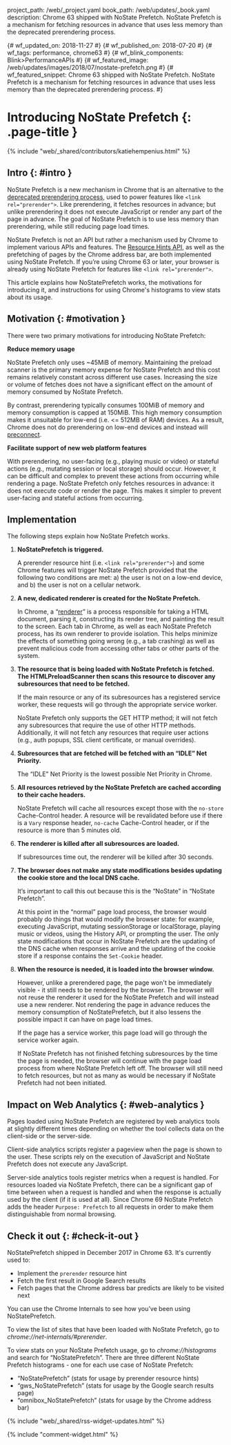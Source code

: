 project_path: /web/_project.yaml
book_path: /web/updates/_book.yaml
description: Chrome 63 shipped with NoState Prefetch. NoState Prefetch is a mechanism for fetching resources in advance that uses less memory than the deprecated prerendering process.

{# wf_updated_on: 2018-11-27 #}
{# wf_published_on: 2018-07-20 #}
{# wf_tags: performance, chrome63 #}
{# wf_blink_components: Blink>PerformanceAPIs #}
{# wf_featured_image: /web/updates/images/2018/07/nostate-prefetch.png #}
{# wf_featured_snippet: Chrome 63 shipped with NoState Prefetch. NoState Prefetch is a mechanism for fetching resources in advance that uses less memory than the deprecated prerendering process. #}

# Introducing NoState Prefetch {: .page-title }

{% include "web/_shared/contributors/katiehempenius.html" %}

## Intro {: #intro }

NoState Prefetch is a new mechanism in Chrome that is an alternative to the [deprecated 
prerendering process](https://groups.google.com/a/chromium.org/forum/m/#!msg/Blink-dev/0nSxuuv9bBw/l0pN2tUjCQAJ), used to power features like `<link rel="prerender">`. Like prerendering, it fetches resources in advance; but unlike prerendering 
it does not execute JavaScript or render any part of the page in advance. The goal of NoState 
Prefetch is to use less memory than prerendering, while still reducing page load times.

NoState Prefetch is not an API but rather a mechanism used by Chrome to implement various APIs 
and features. The [Resource Hints API](https://www.w3.org/TR/resource-hints/), as well as the 
prefetching of pages by the Chrome address bar, are both 
implemented using NoState Prefetch. If you’re using Chrome 63 or later, your browser is already 
using NoState Prefetch for features like `<link rel="prerender">`.

This article explains how NoStatePrefetch works, the motivations for introducing it, and 
instructions for using Chrome's histograms to view stats about its usage.

## Motivation {: #motivation }

There were two primary motivations for introducing NoState Prefetch:

**Reduce memory usage**

NoState Prefetch only uses ~45MiB of memory. Maintaining the preload scanner is the primary 
memory expense for NoState Prefetch and this cost remains relatively constant across different 
use cases. Increasing the size or volume of fetches does not have a significant effect on the 
amount of memory consumed by NoState Prefetch.

By contrast, prerendering typically consumes 100MiB of memory and memory consumption is capped at 
150MiB. This high memory consumption makes it unsuitable for low-end (i.e. <= 512MB of RAM) 
devices. As a result, Chrome does not do prerendering on low-end devices and instead will 
[preconnect](https://www.w3.org/TR/resource-hints/#dfn-preconnect).

**Facilitate support of new web platform features**

With prerendering, no user-facing (e.g., playing music or video) or stateful actions (e.g., 
mutating session or local storage) should occur. However, it can be difficult and complex to 
prevent these actions from occurring while rendering a page. NoState Prefetch only fetches 
resources in advance: it does not execute code or render the page. This makes it simpler to 
prevent user-facing and stateful actions from occurring.

## Implementation

The following steps explain how NoState Prefetch works.

 1. **NoStatePrefetch is triggered.**

      A prerender resource hint (i.e. `<link rel="prerender">`) and some Chrome features will 
      trigger NoState Prefetch provided that the following two conditions are met: a) the user is 
      not on a low-end device, and b) the user is not on a cellular network.

 2. **A new, dedicated renderer is created for the NoState Prefetch.**

      In Chrome, a 
      “[renderer](https://www.chromium.org/developers/design-documents/multi-process-architecture)” 
      is a process responsible for taking a HTML document, parsing it, 
      constructing its render tree, and painting the result to the screen. Each tab in Chrome, as 
      well as each NoState Prefetch process, has its own renderer to provide isolation. This 
      helps minimize the effects of something going wrong (e.g., a tab crashing) as well as 
      prevent malicious code from accessing other tabs or other parts of the system.
 
3. **The resource that is being loaded with NoState Prefetch is fetched. The HTMLPreloadScanner 
then scans this resource to discover any subresources that need to be fetched.**
   
      If the main resource or any of its subresources has a registered service worker, these requests will go through the appropriate service worker.
   
      NoState Prefetch only supports the GET HTTP method; it will not fetch any subresources that 
      require the use of other HTTP methods. Additionally, it will not fetch any resources that 
      require user actions (e.g., auth popups, SSL client certificate, or manual overrides).
   
4. **Subresources that are fetched will be fetched with an “IDLE” Net Priority.**
   
      The “IDLE” Net Priority is the lowest possible Net Priority in Chrome.
   
5. **All resources retrieved by the NoState Prefetch are cached according to their cache headers.**

      NoState Prefetch will cache all resources except those with the `no-store` Cache-Control 
      header. A resource will be revalidated before use if there is a `Vary` response header, 
      `no-cache` Cache-Control header, or if the resource is more than 5 minutes old.
   
6. **The renderer is killed after all subresources are loaded.**
   
      If subresources time out, the renderer will be killed after 30 seconds.
   
7. **The browser does not make any state modifications besides updating the cookie store and the 
local DNS cache.**
   
      It’s important to call this out because this is the “NoState” in “NoState Prefetch”.
   
      At this point in the “normal” page load process, the browser would probably do things that 
      would modify the browser state: for example, executing JavaScript, mutating sessionStorage 
      or localStorage, playing music or videos, using the History API, or prompting the user. The 
      only state modifications that occur in NoState Prefetch are the updating of the DNS cache 
      when responses arrive and the updating of the cookie store if a response contains the 
      `Set-Cookie` header.
   
8. **When the resource is needed, it is loaded into the browser window.**
   
      However, unlike a prerendered page, the page won't be immediately visible - it still needs 
      to be rendered by the browser. The browser will not reuse the renderer it used for the 
      NoState Prefetch and will instead use a new renderer. Not rendering the page in advance 
      reduces the memory consumption of NoStatePrefetch, but it also lessens the possible impact 
      it can have on page load times.
   
      If the page has a service worker, this page load will go through the service worker again.
   
      If NoState Prefetch has not finished fetching subresources by the time the page is needed, 
      the browser will continue with the page load process from where NoState Prefetch left off. 
      The browser will still need to fetch resources, but not as many as would be necessary if 
      NoState Prefetch had not been initiated.
   
## Impact on Web Analytics {: #web-analytics }

Pages loaded using NoState Prefetch are registered by web analytics tools at slightly different 
times depending on whether the tool collects data on the client-side or the server-side.

Client-side analytics scripts register a pageview when the page is shown to the user. These 
scripts rely on the execution of JavaScript and NoState Prefetch does not execute any JavaScript.

Server-side analytics tools register metrics when a request is handled. For resources loaded via
NoState Prefetch, there can be a significant gap of time between when a request is handled and when
the response is actually used by the client (if it is used at all). Since Chrome 69 NoState Prefetch
adds the header `Purpose: Prefetch` to all requests in order to make them distinguishable from
normal browsing.

## Check it out {: #check-it-out }

NoStatePrefetch shipped in December 2017 in Chrome 63. It's currently used to:

* Implement the `prerender` resource hint
* Fetch the first result in Google Search results
* Fetch pages that the Chrome address bar predicts are likely to be visited next

You can use the Chrome Internals to see how you’ve been using NoStatePrefetch.

To view the list of sites that have been loaded with NoState Prefetch, go to 
*chrome://net-internals/#prerender*.

To view stats on your NoState Prefetch usage, go to *chrome://histograms* and search for 
“NoStatePrefetch”. There are three different NoState Prefetch histograms - one for each use case 
of NoState Prefetch:

* “NoStatePrefetch” (stats for usage by prerender resource hints)
* “gws_NoStatePrefetch” (stats for usage by the Google search results page)
* “omnibox_NoStatePrefetch” (stats for usage by the Chrome address bar)


{% include "web/_shared/rss-widget-updates.html" %}

{% include "comment-widget.html" %}
